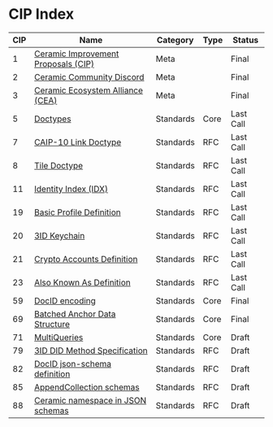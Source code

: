 # CIP Index

| CIP | Name                                                         | Category  | Type | Status    |
| --- | ------------------------------------------------------------ | --------- | ---- | --------- |
| 1   | [Ceramic Improvement Proposals (CIP)](./CIPs/CIP-1/CIP-1.md) | Meta      |      | Final     |
| 2   | [Ceramic Community Discord](./CIPs/CIP-2/CIP-2.md)           | Meta      |      | Final     |
| 3   | [Ceramic Ecosystem Alliance (CEA)](./CIPs/CIP-3/CIP-3.md)    | Meta      |      | Final     |
| 5   | [Doctypes](./CIPs/CIP-5/CIP-5.md)                            | Standards | Core | Last Call |
| 7   | [CAIP-10 Link Doctype](./CIPs/CIP-7/CIP-7.md)                | Standards | RFC  | Last Call |
| 8   | [Tile Doctype](./CIPs/CIP-8/CIP-8.md)                        | Standards | RFC  | Last Call |
| 11  | [Identity Index (IDX)](./CIPs/CIP-11/CIP-11.md)              | Standards | RFC  | Last Call |
| 19  | [Basic Profile Definition](./CIPs/CIP-19/CIP-19.md)          | Standards | RFC  | Last Call |
| 20  | [3ID Keychain](./CIPs/CIP-20/CIP-20.md)                      | Standards | RFC  | Last Call |
| 21  | [Crypto Accounts Definition](./CIPs/CIP-21/CIP-21.md)        | Standards | RFC  | Last Call |
| 23  | [Also Known As Definition](./CIPs/CIP-23/CIP-23.md)          | Standards | RFC  | Last Call |
| 59  | [DocID encoding](./CIPs/CIP-59/CIP-59.md)                    | Standards | Core | Final     |
| 69  | [Batched Anchor Data Structure](./CIPs/CIP-69/CIP-69.md)     | Standards | Core | Final     |
| 71  | [MultiQueries](./CIPs/CIP-71/CIP-71.md)                      | Standards | Core | Draft     |
| 79  | [3ID DID Method Specification](./CIPs/CIP-79/CIP-79.md)      | Standards | RFC  | Draft     |
| 82  | [DocID json-schema definition](./CIPs/CIP-82/CIP-82.md)      | Standards | RFC  | Draft     |
| 85  | [AppendCollection schemas](./CIPs/CIP-85/CIP-85.md)          | Standards | RFC  | Draft     |
| 88  | [Ceramic namespace in JSON schemas](./CIPs/CIP-88/CIP-88.md) | Standards | RFC  | Draft     |

